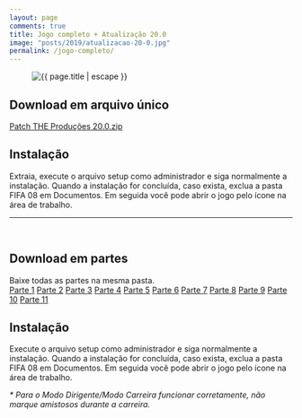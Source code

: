 ```yaml
---
layout: page
comments: true
title: Jogo completo + Atualização 20.0
image: "posts/2019/atualizacao-20-0.jpg"
permalink: /jogo-completo/
---
```


<figure>
  <img src="{{ "/assets/img/" | relative_url }}{{ page.image }}" alt="{{ page.title | escape }}" title="{{ page.title | escape }}">
</figure>
<h2>Download em arquivo único</h2>
<div class="download">
  <a class="download-button" href="http://bit.ly/2QEoqRG" data-filesize="2.64 GB">
Patch THE Produções 20.0.zip</a>
</div>

<h2>Instalação</h2>
Extraia, execute o arquivo setup como administrador e siga normalmente a instalação.  
Quando a instalação for concluída, caso exista, exclua a pasta FIFA 08 em Documentos.  
Em seguida você pode abrir o jogo pelo ícone na área de trabalho.  

<br>
<hr>
<br>

<h2>Download em partes</h2>
Baixe todas as partes na mesma pasta.
<div class="download">
  <a class="download-button" href="http://bit.ly/2QMu04i" data-filesize="299 MB">Parte 1</a>
  <a class="download-button" href="http://bit.ly/2KICQw6" data-filesize="300 MB">Parte 2</a>
  <a class="download-button" href="http://bit.ly/2s92dBb" data-filesize="300 MB">Parte 3</a>
  <a class="download-button" href="http://bit.ly/34bflUr" data-filesize="300 MB">Parte 4</a>
  <a class="download-button" href="http://bit.ly/2QHdLFY" data-filesize="300 MB">Parte 5</a>
  <a class="download-button" href="http://bit.ly/336xKAb" data-filesize="300 MB">Parte 6</a>
  <a class="download-button" href="http://bit.ly/2rbv0ob" data-filesize="300 MB">Parte 7</a>
  <a class="download-button" href="http://bit.ly/2D9pRzm" data-filesize="300 MB">Parte 8</a>
  <a class="download-button" href="http://bit.ly/2D4CCvp" data-filesize="300 MB">Parte 9</a>
  <a class="download-button" href="http://bit.ly/348NJPz" data-filesize="4 MB">Parte 10</a>
  <a class="download-button" href="http://bit.ly/2XCJ0Ds" data-filesize="1 MB">Parte 11</a>
</div>
<h2>Instalação</h2>
Execute o arquivo setup como administrador e siga normalmente a instalação.  
Quando a instalação for concluída, caso exista, exclua a pasta FIFA 08 em Documentos.  
Em seguida você pode abrir o jogo pelo ícone na área de trabalho.  

<i>* Para o Modo Dirigente/Modo Carreira funcionar corretamente, não marque amistosos durante a carreira.</i>